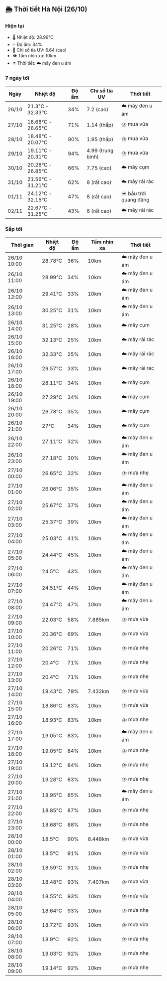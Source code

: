 ## 🌦️ Thời tiết Hà Nội (26/10)

### Hiện tại

- 🌡️ Nhiệt độ: 28.99℃
- 💦 Độ ẩm: 34%
- 🌟 Chỉ số tia UV: 6.64 (cao)
- 👁️ Tầm nhìn xa: 10km
- ☂️ Thời tiết: ☁️ mây đen u ám

### 7 ngày tới

| Ngày | Nhiệt độ | Độ ẩm | Chỉ số tia UV | Thời tiết |
| --- | --- | --- | --- | --- |
| 26/10 | 21.3℃ - 32.33℃ | 34% | 7.2 (cao) | ☁️ mây đen u ám |
| 27/10 | 18.68℃ - 26.65℃ | 71% | 1.14 (thấp) | ⛈️ mưa vừa |
| 28/10 | 18.48℃ - 20.07℃ | 90% | 1.95 (thấp) | ⛈️ mưa vừa |
| 29/10 | 19.11℃ - 20.31℃ | 94% | 4.99 (trung bình) | ⛈️ mưa vừa |
| 30/10 | 20.28℃ - 26.85℃ | 66% | 7.75 (cao) | ☁️ mây cụm |
| 31/10 | 21.56℃ - 31.21℃ | 62% | 8 (rất cao) | ☁️ mây rải rác |
| 01/11 | 24.12℃ - 32.15℃ | 47% | 8 (rất cao) | ☀️ bầu trời quang đãng |
| 02/11 | 22.67℃ - 31.25℃ | 43% | 8 (rất cao) | ☁️ mây rải rác |

### Sắp tới

| Thời gian | Nhiệt độ | Độ ẩm | Tầm nhìn xa | Thời tiết |
| --- | --- | --- | --- | --- |
| 26/10 10:00 | 28.78℃ | 36% | 10km | ☁️ mây đen u ám |
| 26/10 11:00 | 28.99℃ | 34% | 10km | ☁️ mây đen u ám |
| 26/10 12:00 | 29.41℃ | 33% | 10km | ☁️ mây đen u ám |
| 26/10 13:00 | 30.25℃ | 31% | 10km | ☁️ mây đen u ám |
| 26/10 14:00 | 31.25℃ | 28% | 10km | ☁️ mây cụm |
| 26/10 15:00 | 32.13℃ | 25% | 10km | ☁️ mây rải rác |
| 26/10 16:00 | 32.33℃ | 25% | 10km | ☁️ mây rải rác |
| 26/10 17:00 | 29.57℃ | 33% | 10km | ☁️ mây rải rác |
| 26/10 18:00 | 28.11℃ | 34% | 10km | ☁️ mây cụm |
| 26/10 19:00 | 27.29℃ | 34% | 10km | ☁️ mây cụm |
| 26/10 20:00 | 26.78℃ | 35% | 10km | ☁️ mây cụm |
| 26/10 21:00 | 27℃ | 34% | 10km | ☁️ mây cụm |
| 26/10 22:00 | 27.11℃ | 32% | 10km | ☁️ mây đen u ám |
| 26/10 23:00 | 27.18℃ | 30% | 10km | ☁️ mây đen u ám |
| 27/10 00:00 | 26.65℃ | 32% | 10km | ⛈️ mưa nhẹ |
| 27/10 01:00 | 26.06℃ | 35% | 10km | ☁️ mây đen u ám |
| 27/10 02:00 | 25.67℃ | 37% | 10km | ☁️ mây đen u ám |
| 27/10 03:00 | 25.37℃ | 39% | 10km | ☁️ mây đen u ám |
| 27/10 04:00 | 25.03℃ | 41% | 10km | ☁️ mây đen u ám |
| 27/10 05:00 | 24.44℃ | 45% | 10km | ☁️ mây đen u ám |
| 27/10 06:00 | 24.5℃ | 43% | 10km | ☁️ mây đen u ám |
| 27/10 07:00 | 24.51℃ | 44% | 10km | ☁️ mây đen u ám |
| 27/10 08:00 | 24.47℃ | 47% | 10km | ☁️ mây đen u ám |
| 27/10 09:00 | 22.03℃ | 58% | 7.885km | ⛈️ mưa vừa |
| 27/10 10:00 | 20.36℃ | 69% | 10km | ⛈️ mưa vừa |
| 27/10 11:00 | 20.26℃ | 71% | 10km | ⛈️ mưa nhẹ |
| 27/10 12:00 | 20.4℃ | 71% | 10km | ⛈️ mưa nhẹ |
| 27/10 13:00 | 20.4℃ | 71% | 10km | ⛈️ mưa nhẹ |
| 27/10 14:00 | 19.43℃ | 79% | 7.432km | ⛈️ mưa vừa |
| 27/10 15:00 | 18.86℃ | 83% | 10km | ⛈️ mưa vừa |
| 27/10 16:00 | 18.93℃ | 83% | 10km | ⛈️ mưa nhẹ |
| 27/10 17:00 | 19.05℃ | 83% | 10km | ☁️ mây đen u ám |
| 27/10 18:00 | 19.05℃ | 84% | 10km | ⛈️ mưa nhẹ |
| 27/10 19:00 | 19.12℃ | 84% | 10km | ⛈️ mưa nhẹ |
| 27/10 20:00 | 19.28℃ | 83% | 10km | ⛈️ mưa nhẹ |
| 27/10 21:00 | 18.95℃ | 85% | 10km | ☁️ mây đen u ám |
| 27/10 22:00 | 18.85℃ | 87% | 10km | ⛈️ mưa nhẹ |
| 27/10 23:00 | 18.68℃ | 88% | 10km | ⛈️ mưa nhẹ |
| 28/10 00:00 | 18.5℃ | 90% | 8.448km | ⛈️ mưa vừa |
| 28/10 01:00 | 18.5℃ | 91% | 10km | ⛈️ mưa vừa |
| 28/10 02:00 | 18.59℃ | 91% | 10km | ⛈️ mưa nhẹ |
| 28/10 03:00 | 18.48℃ | 93% | 7.407km | ⛈️ mưa vừa |
| 28/10 04:00 | 18.55℃ | 93% | 10km | ⛈️ mưa vừa |
| 28/10 05:00 | 18.64℃ | 93% | 10km | ⛈️ mưa nhẹ |
| 28/10 06:00 | 18.72℃ | 93% | 10km | ⛈️ mưa vừa |
| 28/10 07:00 | 18.9℃ | 92% | 10km | ⛈️ mưa nhẹ |
| 28/10 08:00 | 19.03℃ | 92% | 10km | ⛈️ mưa nhẹ |
| 28/10 09:00 | 19.14℃ | 92% | 10km | ⛈️ mưa nhẹ |
